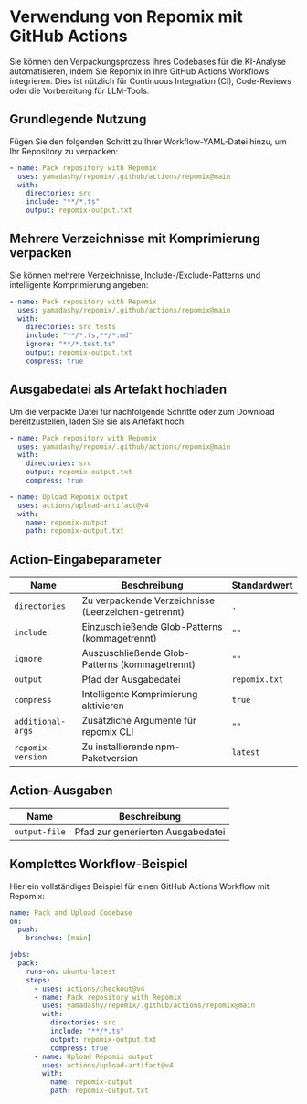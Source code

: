 # Verwendung von Repomix mit GitHub Actions

Sie können den Verpackungsprozess Ihres Codebases für die KI-Analyse automatisieren, indem Sie Repomix in Ihre GitHub Actions Workflows integrieren. Dies ist nützlich für Continuous Integration (CI), Code-Reviews oder die Vorbereitung für LLM-Tools.

## Grundlegende Nutzung

Fügen Sie den folgenden Schritt zu Ihrer Workflow-YAML-Datei hinzu, um Ihr Repository zu verpacken:

```yaml
- name: Pack repository with Repomix
  uses: yamadashy/repomix/.github/actions/repomix@main
  with:
    directories: src
    include: "**/*.ts"
    output: repomix-output.txt
```

## Mehrere Verzeichnisse mit Komprimierung verpacken

Sie können mehrere Verzeichnisse, Include-/Exclude-Patterns und intelligente Komprimierung angeben:

```yaml
- name: Pack repository with Repomix
  uses: yamadashy/repomix/.github/actions/repomix@main
  with:
    directories: src tests
    include: "**/*.ts,**/*.md"
    ignore: "**/*.test.ts"
    output: repomix-output.txt
    compress: true
```

## Ausgabedatei als Artefakt hochladen

Um die verpackte Datei für nachfolgende Schritte oder zum Download bereitzustellen, laden Sie sie als Artefakt hoch:

```yaml
- name: Pack repository with Repomix
  uses: yamadashy/repomix/.github/actions/repomix@main
  with:
    directories: src
    output: repomix-output.txt
    compress: true

- name: Upload Repomix output
  uses: actions/upload-artifact@v4
  with:
    name: repomix-output
    path: repomix-output.txt
```

## Action-Eingabeparameter

| Name               | Beschreibung                                 | Standardwert      |
|--------------------|----------------------------------------------|-------------------|
| `directories`      | Zu verpackende Verzeichnisse (Leerzeichen-getrennt) | `.`         |
| `include`          | Einzuschließende Glob-Patterns (kommagetrennt) | `""`         |
| `ignore`           | Auszuschließende Glob-Patterns (kommagetrennt) | `""`         |
| `output`           | Pfad der Ausgabedatei                         | `repomix.txt`     |
| `compress`         | Intelligente Komprimierung aktivieren          | `true`            |
| `additional-args`  | Zusätzliche Argumente für repomix CLI          | `""`         |
| `repomix-version`  | Zu installierende npm-Paketversion             | `latest`          |

## Action-Ausgaben

| Name          | Beschreibung                        |
|---------------|-------------------------------------|
| `output-file` | Pfad zur generierten Ausgabedatei    |

## Komplettes Workflow-Beispiel

Hier ein vollständiges Beispiel für einen GitHub Actions Workflow mit Repomix:

```yaml
name: Pack and Upload Codebase
on:
  push:
    branches: [main]

jobs:
  pack:
    runs-on: ubuntu-latest
    steps:
      - uses: actions/checkout@v4
      - name: Pack repository with Repomix
        uses: yamadashy/repomix/.github/actions/repomix@main
        with:
          directories: src
          include: "**/*.ts"
          output: repomix-output.txt
          compress: true
      - name: Upload Repomix output
        uses: actions/upload-artifact@v4
        with:
          name: repomix-output
          path: repomix-output.txt
``` 
